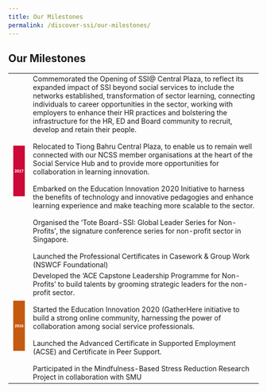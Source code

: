 ```yaml
---
title: Our Milestones
permalink: /discover-ssi/our-milestones/
---
```


## Our Milestones

|| |
|:-------:|:--------|
|![2017](/images/discover-ssi/milestones/2017.png)|Commemorated the Opening of SSI@ Central Plaza, to reflect its expanded impact of SSI beyond social services to include the networks established, transformation of sector learning, connecting individuals to career opportunities in the sector, working with employers to enhance their HR practices and bolstering the infrastructure for the HR, ED and Board community to recruit, develop and retain their people.<br><br> Relocated to Tiong Bahru Central Plaza, to enable us to remain well connected with our NCSS member organisations at the heart of the Social Service Hub and to provide more opportunities for collaboration in learning innovation.<br><br> Embarked on the Education Innovation 2020 Initiative to harness the benefits of technology and innovative pedagogies and enhance learning experience and make teaching more scalable to the sector.<br><br>Organised the ‘Tote Board-SSI: Global Leader Series for Non-Profits’, the signature conference series for non-profit sector in Singapore.<br><br>Launched the Professional Certificates in Casework & Group Work (NSWCF Foundational)| 
|![2016](/images/discover-ssi/milestones/2016.png)|Developed the ‘ACE Capstone Leadership Programme for Non-Profits’ to build talents by grooming strategic leaders for the non-profit sector.<br><br>Started the Education Innovation 2020 (GatherHere initiative to build a strong online community, harnessing the power of collaboration among social service professionals.<br><br>Launched the Advanced Certificate in Supported Employment (ACSE) and Certificate in Peer Support.<br><br> Participated in the Mindfulness-Based Stress Reduction Research Project in collaboration with SMU|

